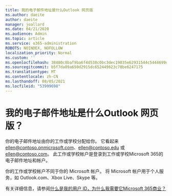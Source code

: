 ```yaml
---
title: 我的电子邮件地址是什么Outlook 网页版
ms.author: daeite
author: daeite
manager: joallard
ms.date: 04/21/2020
ms.audience: Admin
ms.topic: article
ms.service: o365-administration
ROBOTS: NOINDEX, NOFOLLOW
localization_priority: Normal
ms.custom: ''
ms.openlocfilehash: 38480c8baf9ba6f4d538c0bc3dec19035e62931544c5444699dab908f64d7f0f
ms.sourcegitcommit: b5f7da89a650d2915dc652449623c78be6247175
ms.translationtype: MT
ms.contentlocale: zh-CN
ms.lasthandoff: 08/05/2021
ms.locfileid: "53999698"
---
```

# <a name="what-is-my-email-address-in-outlook-on-the-web"></a>我的电子邮件地址是什么Outlook 网页版？

你的电子邮件地址由你的工作或学校分配给你。 它看起来 ellen@contoso.onmicrosoft.com、ellen@contoso.edu 或 ellen@contoso.com。 此工作或学校帐户是登录到工作或学校Microsoft 365的电子邮件地址和帐户。

你的工作或学校帐户不同于你的 Microsoft 帐户。 将 Microsoft 帐户用于个人服务，如 Outlook.com、Xbox Live、Skype 等。

有关详细信息，请参阅[什么是我的用户 ID，为什么我需要它Microsoft 365商业？](https://support.office.com/article/37da662b-5da6-4b56-a091-2731b2ecc8b4)